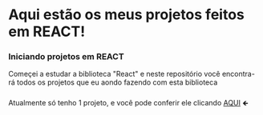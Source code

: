 # Aqui estão os meus projetos feitos em REACT!
### Iniciando projetos em REACT
Começei a estudar a biblioteca "React" e neste repositório você encontra-rá todos os projetos que eu aondo fazendo com esta biblioteca
###
Atualmente só tenho 1 projeto, e você pode conferir ele clicando [AQUI](https://react-estudos-xi.vercel.app) 🡸
